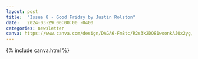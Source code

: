 ```yaml
---
layout: post
title:  "Issue 8 - Good Friday by Justin Rolston"
date:   2024-03-29 00:00:00 -0400
categories: newsletter
canva: https://www.canva.com/design/DAGA6-Fm8tc/R2s3k2DO81woonkAJQx2yg/view
---
```

{% include canva.html %}
